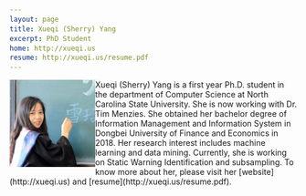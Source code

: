 ```yaml
---
layout: page
title: Xueqi (Sherry) Yang
excerpt: PhD Student
home: http://xueqi.us
resume: http://xueqi.us/resume.pdf
---
```



<img align="left" width="150" src="/img/sherry_yang.jpg">
Xueqi (Sherry) Yang is a first year Ph.D. student in the department of Computer Science at North Carolina State University. She is now working with Dr. Tim Menzies. She obtained her bachelor degree of Information Management and Information System in Dongbei University of Finance and Economics in 2018. Her research interest includes machine learning and data mining. Currently, she is working on Static Warning Identification and subsampling. To know more about her, please visit her [website](http://xueqi.us) and [resume](http://xueqi.us/resume.pdf).
